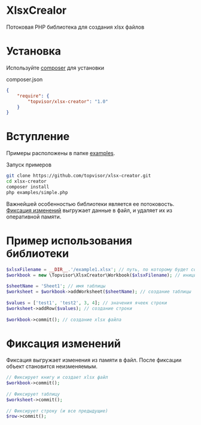 # XlsxCrealor

Потоковая PHP библиотека для создания xlsx файлов

# Установка

Используйте [composer](https://getcomposer.org/) для установки

composer.json
```json
{
    "require": {
        "topvisor/xlsx-creator": "1.0"
    }
}
```

# Вступление

Примеры расположены в папке [examples](https://github.com/topvisor/xlsx-creator/tree/master/examples).

Запуск примеров
```bash
git clone https://github.com/topvisor/xlsx-creator.git
cd xlsx-creator
composer install
php examples/simple.php
```

Важнейшей особенностью библиотеки является ее потоковость. [Фиксация изменений](#Фиксация-изменений) выгружает данные в файл, и удаляет их 
из оперативной памяти.

# Пример использования библиотеки

```php
$xlsxFilename = __DIR__.'/example1.xlsx'; // путь, по которому будет создан xlsx файл
$workbook = new \Topvisor\XlsxCreator\Workbook($xlsxFilename); // инициализация библиотеки
 
$sheetName = 'Sheet1'; // имя таблицы
$worksheet = $workbook->addWorksheet($sheetName); // создание таблицы
 
$values = ['test1', 'test2', 3, 4]; // значения ячеек строки
$worksheet->addRow($values); // создание строки
 
$workbook->commit(); // создание xlsx файла
```

# Фиксация изменений

Фиксация выгружает изменения из памяти в файл. После фиксации объект становится неизменяемым.

```php
// Фиксирует книгу и создает xlsx файл
$workbook->commit();
 
// Фиксирует таблицу
$worksheet->commit();
 
// Фиксирует строку (и все предыдущие)
$row->commit();
```
